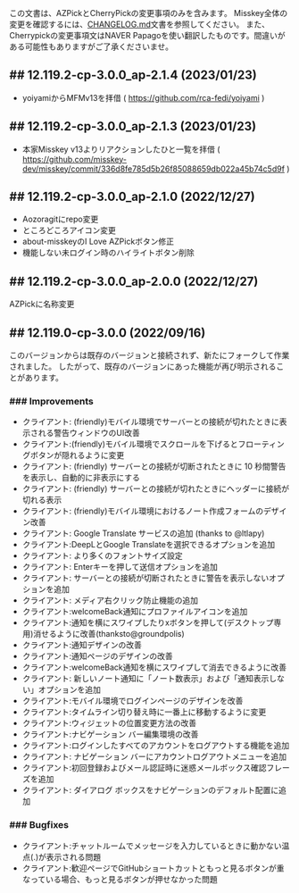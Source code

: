 <!--
## ## 12.x.x-cp-2.x.x (unreleased)

### ### Improvements

### ### Bugfixes

-->

この文書は、AZPickとCherryPickの変更事項のみを含みます。 Misskey全体の変更を確認するには、[CHANGELOG.md](CHANGELOG.md)文書を参照してください。
また、Cherrypickの変更事項文はNAVER Papagoを使い翻訳したものです。間違いがある可能性もありますがご了承くださいませ。
## ## 12.119.2-cp-3.0.0_ap-2.1.4 (2023/01/23)
- yoiyamiからMFMv13を拝借 ( https://github.com/rca-fedi/yoiyami )
## ## 12.119.2-cp-3.0.0_ap-2.1.3 (2023/01/23)
- 本家Misskey v13よりリアクションしたひと一覧を拝借 ( https://github.com/misskey-dev/misskey/commit/336d8fe785d5b26f85088659db022a45b74c5d9f )

## ## 12.119.2-cp-3.0.0_ap-2.1.0 (2022/12/27)
- Aozoragitにrepo変更
- ところどころアイコン変更
- about-misskeyのI Love AZPickボタン修正
- 機能しない未ログイン時のハイライトボタン削除
## ## 12.119.2-cp-3.0.0_ap-2.0.0 (2022/12/27)
AZPickに名称変更

## ## 12.119.0-cp-3.0.0 (2022/09/16)
このバージョンからは既存のバージョンと接続されず、新たにフォークして作業されました。 したがって、既存のバージョンにあった機能が再び明示されることがあります。

### ### Improvements
- クライアント: (friendly)モバイル環境でサーバーとの接続が切れたときに表示される警告ウィンドウのUI改善
- クライアント:(friendly)モバイル環境でスクロールを下げるとフローティングボタンが隠れるように変更
- クライアント: (friendly) サーバーとの接続が切断されたときに 10 秒間警告を表示し、自動的に非表示にする
- クライアント: (friendly) サーバーとの接続が切れたときにヘッダーに接続が切れる表示
- クライアント: (friendly)モバイル環境におけるノート作成フォームのデザイン改善
- クライアント: Google Translate サービスの追加 (thanks to @ltlapy)
- クライアント:DeepLとGoogle Translateを選択できるオプションを追加
- クライアント: より多くのフォントサイズ設定
- クライアント: Enterキーを押して送信オプションを追加
- クライアント: サーバーとの接続が切断されたときに警告を表示しないオプションを追加
- クライアント: メディア右クリック防止機能の追加
- クライアント:welcomeBack通知にプロファイルアイコンを追加
- クライアント:通知を横にスワイプしたりxボタンを押して(デスクトップ専用)消せるように改善(thanksto@groundpolis)
- クライアント:通知デザインの改善
- クライアント:通知ページのデザインの改善
- クライアント:welcomeBack通知を横にスワイプして消去できるように改善
- クライアント: 新しいノート通知に「ノート数表示」および「通知表示しない」オプションを追加
- クライアント:モバイル環境でログインページのデザインを改善
- クライアント:タイムライン切り替え時に一番上に移動するように変更
- クライアント:ウィジェットの位置変更方法の改善
- クライアント:ナビゲーション バー編集環境の改善
- クライアント:ログインしたすべてのアカウントをログアウトする機能を追加
- クライアント: ナビゲーション バーにアカウントログアウトメニューを追加
- クライアント:初回登録およびメール認証時に迷惑メールボックス確認フレーズを追加
- クライアント: ダイアログ ボックスをナビゲーションのデフォルト配置に追加

### ### Bugfixes
- クライアント:チャットルームでメッセージを入力しているときに動かない温点(.)が表示される問題
- クライアント:歓迎ページでGitHubショートカットともっと見るボタンが重なっている場合、もっと見るボタンが押せなかった問題

<!--
## ## 12.x.x-cp-2.x.x (unreleased)_legacy

### ### Improvements
- クライアント:全般的なUIのブラシアップ
- クライアント: MFM関数構文の提案実装
- クライアント:未読通知のみを表示する機能
- クライアント:通知ページで通知の種類に応じたフィルタ
- クライアント:アニメーション削減設定の適用範囲を拡大
- クライアント:テーマコンパイラにhueとsaturate関数を追加
- クライアント: ノート作成フォームにキャンセル線機能を追加
- クライアント: コントロールパネルのパフォーマンス改善
- クライアント: 自分のリアクションを見られるように改善
	- 設定により、リアクションリストをみんなに公開できる。
- クライアント: ユーザー検索精度の向上
- クライアント: 新しいライトテーマの追加
- クライアント: 新しいダークテーマの追加
- クライアント:/shareクエリでコメントやファイルなどの情報を配信できるように変更
- UI(friendly):ナビゲーションメニューボタンに通知インジケーターを追加
- UI(friendly):「発見する」タブでナビゲーションメニューにアクセスできるように改善
- UI(friendly):タイムラインヘッダーのモーダルポップアップに表示されるインジケーターのデザイン調整
- UI(friendly):タイムラインのノートデザインをMisskey基本テーマと併合し、デザイン改善
- UI(friendly):ヘッダー作動方式最適化
- UI(friendly):全般的なUIをMisskey基本テーマと併合
- ActivityPub:HTML→MFM変換の強化
- API:グループでのusers/groups/leaveエンドポイントの実装
- API:i/notificationsにunreadOnlyオプションを追加
- API:ap系のエンドポイントログイン必須化+速度制限追加
- API:ユーザーのリアクションリストを取得するusers/reactionsの追加
- - API: users/search 및 users/search-by-username-and-host 를 강화
- MFM:太字<b></b>およびキャンセル線<s></s>タグ構文追加
- Docker:Node.jsを17.0.1にアップデート
- アカウント登録時にメールアドレス設定を必須に設定するオプションを追加
- ページロードエラーページに更新ボタンを追加
- ミュートおよびブロックリストをインポートできるように変更
- チャートの同期を毎日0時に自動的に行う

### ### Bugfixes
- クライアント:ヘッダーのタブが返される問題
- クライアント:ヘッダーにタブが表示された状態でタイトルをクリックしたときにタブ選択ポップアップが表示される問題
- クライアント:アンテナ、リストタイムラインを読み込めない問題
- クライアント: ユーザー ページのタブが動作しない問題
- クライアント:ピン留めユーザー設定項目がない問題
- クライアント: Deck UI で重なったカラムの一方を折りたたんだ状態で右に差し出すと割れる問題
- クライアント:テーマ管理ができない問題
- クライアント:リモート ノートで意図せずローカル カスタム 絵文字が使用される可能性のある問題
- クライアント:通知上でローカル リアクションが表示されない問題
- クライアント: ウィジェットを追加できない問題
- UI(friendly):ヘッダーにタイトルが表示されない問題
- API:アプリケーション通知を取得しない問題
- MFM:リンクラベルの言及はテキストで構文分析する
- MFM:URLノードにプロパティを追加し、<>でまとめたかどうかを示す。
- MFM:ハッシュタグで<および>の使用を許可しない
- ActivityPub: not reactedしたUndo.Likeがinboxに残存する問題
- - createDeleteAccountJob 수정
- 管理者用ジョブキューに遅延したジョブがリストに表示されない問題の修正
- 一部翻訳の改善
- 依存パッケージ更新

### ### Changes
- 保守性と使用性の面でCherryPickコマンド ライン オプションが削除されました。
	- 必要に応じて、環境変数に置き換えることができます。
- MFM:性能、保守性、構文誤認識抑制の観点から球形関数構文のサポートを終了しました。
	- 構文(`[foo bar]`)を使用せず、現行構文(`$[foo bar]`)を使用してください。
- モデレーターをブロックできないように設定された部分が連合間で問題を引き起こす可能性があることが確認され、その部分を削除しました。
- データベースにログを保存しません。
	- ログを永続化するにはsyslogを利用してください。
